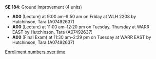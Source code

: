 **SE 184**: Ground Improvement (4 units)

- **A00** (Lecture) at 9:00 am–9:50 am on Friday at WLH 2208 by Hutchinson, Tara (A07492637)
- **A00** (Lecture) at 11:00 am–12:20 pm on Tuesday, Thursday at WARR EAST by Hutchinson, Tara (A07492637)
- **A00** (Final Exam) at 11:30 am–2:29 pm on Tuesday at WARR EAST by Hutchinson, Tara (A07492637)

[Enrollment numbers over time](./SE184.tsv)
